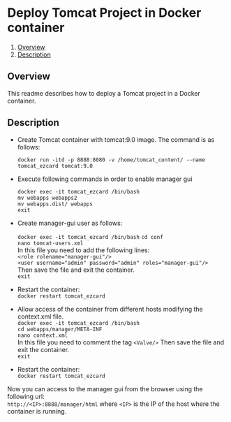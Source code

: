 # Deploy Tomcat Project in Docker container

1. [Overview](#overview)
2. [Description](#description)

## Overview
This readme describes how to deploy a Tomcat project in a Docker container.

## Description 

- Create Tomcat container with tomcat:9.0 image. The command is as follows:

  ```docker run -itd -p 8888:8080 -v /home/tomcat_content/ --name tomcat_ezcard tomcat:9.0```

- Execute following commands in order to enable manager gui
    
  ```docker exec -it tomcat_ezcard /bin/bash```  
  ```mv webapps webapps2```  
  ```mv webapps.dist/ webapps```  
  ```exit```
- Create manager-gui user as follows:

  ```docker exec -it tomcat_ezcard /bin/bash```
  ```cd conf```  
  ```nano tomcat-users.xml```  
  In this file you need to add the following lines:  
  ```<role rolename="manager-gui"/>```  
  ```<user username="admin" password="admin" roles="manager-gui"/>```  
  Then save the file and exit the container.  
  ```exit```
- Restart the container:  
  ```docker restart tomcat_ezcard```
- Allow access of the container from different hosts modifying the context.xml file.  
  ```docker exec -it tomcat_ezcard /bin/bash```  
  ```cd webapps/manager/META-INF```  
  ```nano context.xml```  
  In this file you need to comment the tag ```<Valve/>```
  Then save the file and exit the container.  
  ```exit```
- Restart the container:  
  ```docker restart tomcat_ezcard```


Now you can access to the manager gui from the browser using the following url:  
```http://<IP>:8888/manager/html``` 
where ```<IP>``` is the IP of the host where the container is running.
